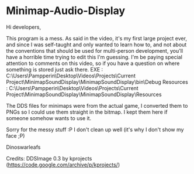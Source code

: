 # Minimap-Audio-Display

Hi developers,

This program is a mess. As said in the video, it's my first large project ever,
and since I was self-taught and only wanted to learn how to, and not about the
conventions that should be used for multi-person development, you'll have a horrible
time trying to edit this I'm guessing. I'm be paying special attention to comments
on this video, so if you have a question on where something is stored just ask there.
EXE : C:\Users\Pampperin\Desktop\Videos\Projects\Current Project\MinimapSoundDisplay\MinimapSoundDisplay\bin\Debug
Resources : C:\Users\Pampperin\Desktop\Videos\Projects\Current Project\MinimapSoundDisplay\MinimapSoundDisplay\Resources

The DDS files for minimaps were from the actual game, I converted them to PNGs so I could use them straight in the bitmap.
I kept them here if someone somehow wants to use it.

Sorry for the messy stuff :P I don't clean up well (it's why I don't show my face ;P)

Dinoswarleafs

Credits:
  DDSImage 0.3 by kprojects (https://code.google.com/archive/p/kprojects/)